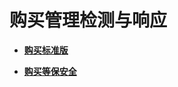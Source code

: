 # 购买管理检测与响应<a name="mdr_01_0056"></a>

-   **[购买标准版](购买标准版.md)**  

-   **[购买等保安全](购买等保安全.md)**  


